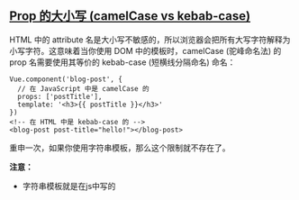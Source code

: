 ## [Prop 的大小写 (camelCase vs kebab-case)](https://cn.vuejs.org/v2/guide/components-props.html#Prop-的大小写-camelCase-vs-kebab-case)

HTML 中的 attribute 名是大小写不敏感的，所以浏览器会把所有大写字符解释为小写字符。这意味着当你使用 DOM 中的模板时，camelCase (驼峰命名法) 的 prop 名需要使用其等价的 kebab-case (短横线分隔命名) 命名：

```
Vue.component('blog-post', {
  // 在 JavaScript 中是 camelCase 的
  props: ['postTitle'],
  template: '<h3>{{ postTitle }}</h3>'
})
<!-- 在 HTML 中是 kebab-case 的 -->
<blog-post post-title="hello!"></blog-post>
```

重申一次，如果你使用字符串模板，那么这个限制就不存在了。

**注意：**

+ 字符串模板就是在js中写的<template>那些，而平常的.vue文件中写的是非字符串模板。





##### prop类型

```
//一般使用字符串数组形式列出
props: ['title', 'likes', 'isPublished', 'commentIds', 'author']

//指定每个prop的类型的时候，prop就需要以对象的形式显示
props: {
  title: String,
  likes: Number,
  isPublished: Boolean,
  commentIds: Array,
  author: Object,
  callback: Function,
  contactsPromise: Promise // or any other constructor
}
```





#### 静态和动态值的传递

两种方式传入的值都是字符串类型，但实际上任何类型的值都可以传给一个prop

```
//静态值传递---仅仅当传递的数据是字符串的时候不需要v-bind来静态传递值
<blog-post title="My journey with Vue"></blog-post>

<!-- 动态赋予一个变量的值 -->
<blog-post v-bind:title="post.title"></blog-post>
```

**其他特点的传递**

+ 传入一个数字

```

<!-- 即便 `42` 是静态的，我们仍然需要 `v-bind` 来告诉 Vue -->
<!-- 这是一个 JavaScript 表达式而不是一个字符串。-->
<blog-post v-bind:likes="42"></blog-post>

<!-- 用一个变量进行动态赋值。-->
<blog-post v-bind:likes="post.likes"></blog-post>
```

+ 传入一个布尔值

  ```
  <!-- 包含该 prop 没有值的情况在内，都意味着 `true`。-->
  <blog-post is-published></blog-post>
  
  <!-- 即便 `false` 是静态的，我们仍然需要 `v-bind` 来告诉 Vue -->
  <!-- 这是一个 JavaScript 表达式而不是一个字符串。-->
  <blog-post v-bind:is-published="false"></blog-post>
  
  <!-- 用一个变量进行动态赋值。-->
  <blog-post v-bind:is-published="post.isPublished"></blog-post>
  ```

+ 传入一个数组

  ```
  <!-- 即便数组是静态的，我们仍然需要 `v-bind` 来告诉 Vue -->
  <!-- 这是一个 JavaScript 表达式而不是一个字符串。-->
  <blog-post v-bind:comment-ids="[234, 266, 273]"></blog-post>
  
  <!-- 用一个变量进行动态赋值。-->
  <blog-post v-bind:comment-ids="post.commentIds"></blog-post>
  ```

  

+ 传入一个对象

  ```
  <!-- 即便对象是静态的，我们仍然需要 `v-bind` 来告诉 Vue -->
  <!-- 这是一个 JavaScript 表达式而不是一个字符串。-->
  <blog-post
    v-bind:author="{
      name: 'Veronica',
      company: 'Veridian Dynamics'
    }"
  ></blog-post>
  
  <!-- 用一个变量进行动态赋值。-->
  <blog-post v-bind:author="post.author"></blog-post>
  ```

  

+ 传入一个对象的所有属性

  如果你想要将一个对象的所有 property 都作为 prop 传入，你可以使用不带参数的 `v-bind` (取代 `v-bind:prop-name`)。例如，对于一个给定的对象 `post`：

  ```
  post: {
    id: 1,
    title: 'My Journey with Vue'
  }
  
  <blog-post v-bind="post"></blog-post>
  //该模板等价于
  <blog-post
    v-bind:id="post.id"
    v-bind:title="post.title"
  ></blog-post>
  ```

  



#### prop的类型检查可取值

```
String
Number
Boolean
Array
Object
Date
Function
Symbol
```







**其他注意点**

+ prop为单向数据流，由父组件流向子组件，即父组件的数据变化了，子组件的prop也会跟随变化，反过来则不行

+ 子组件不能修改prop的属性，如果需要修改则子组件重新在data上定义一个属性，然后把prop属性赋给自定义的属性上修改，或者使用computed钩子来修改。但是注意**父组件传递的数组和对象是引用类型的传入给子组件，如果子组件修改，对应的父组件的状态也会发生修改**。因此需要避免修改传递的引用类型的值。

+ prop验证，可以方便知道传递的值的类型，在合作开发的时候，你组件给别人使用的时候就会显得很重要。验证失败控制台会发出警告。**注意prop会在一个组件实例创建之前进行验证，所以实例的属性（例如data、computed等）在default或者validator函数中是不可用的**

  ```
  props: {
      // 基础的类型检查 (`null` 和 `undefined` 会通过任何类型验证)
      propA: Number,
      // 多个可能的类型
      propB: [String, Number],
      // 必填的字符串
      propC: {
        type: String,
        required: true
      },
      // 带有默认值的数字
      propD: {
        type: Number,
        default: 100
      },
      // 带有默认值的对象
      propE: {
        type: Object,
        // 对象或数组默认值必须从一个工厂函数获取
        default: function () {//注意--这时候组件实例没有被创建，即data等都不可使用
          return { message: 'hello' }
        }
      },
  ```

  